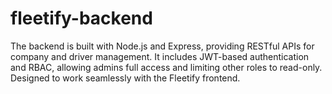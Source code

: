 # fleetify-backend
The backend is built with Node.js and Express, providing RESTful APIs for company and driver management. It includes JWT-based authentication and RBAC, allowing admins full access and limiting other roles to read-only. Designed to work seamlessly with the Fleetify frontend.
